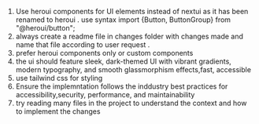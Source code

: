 1. Use heroui components for UI elements instead of nextui as it has been renamed to heroui . use syntax import {Button, ButtonGroup} from "@heroui/button";
2. always create a readme file in changes folder with changes made and name that file according to user request .
3. prefer heroui components only or custom components
4. the ui should feature sleek, dark-themed UI with vibrant gradients, modern typography, and smooth glassmorphism effects,fast, accessible
5. use tailwind css for styling
6. Ensure the implemntation follows the inddustry best practices for accessibility,security, performance, and maintainability
7. try reading many files in the project to understand the context and how to implement the changes
